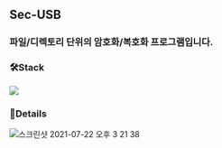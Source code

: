 ## Sec-USB
### 파일/디렉토리 단위의 암호화/복호화 프로그램입니다.

### 🛠Stack 
<img src="https://img.shields.io/badge/Python-3776AB?style=flat-square&logo=Python&logoColor=white"/>

### 💬Details


![스크린샷 2021-07-22 오후 3 21 38](https://user-images.githubusercontent.com/60692335/128510920-a30306b3-6142-445e-8770-e8cd878cc023.png)
